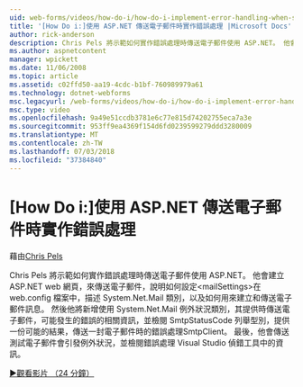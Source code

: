 ```yaml
---
uid: web-forms/videos/how-do-i/how-do-i-implement-error-handling-when-sending-email-with-aspnet
title: '[How Do i:]使用 ASP.NET 傳送電子郵件時實作錯誤處理 |Microsoft Docs'
author: rick-anderson
description: Chris Pels 將示範如何實作錯誤處理時傳送電子郵件使用 ASP.NET。 他會建立 ASP.NET web 網頁，來傳送電子郵件，說明如何設定 & lt...
ms.author: aspnetcontent
manager: wpickett
ms.date: 11/06/2008
ms.topic: article
ms.assetid: c02ffd50-aa19-4cdc-b1bf-760989979a61
ms.technology: dotnet-webforms
msc.legacyurl: /web-forms/videos/how-do-i/how-do-i-implement-error-handling-when-sending-email-with-aspnet
msc.type: video
ms.openlocfilehash: 9a49e51ccdb3781e6c77e815d74202755eca7a3e
ms.sourcegitcommit: 953ff9ea4369f154d6fd0239599279ddd3280009
ms.translationtype: MT
ms.contentlocale: zh-TW
ms.lasthandoff: 07/03/2018
ms.locfileid: "37384840"
---
```

<a name="how-do-i-implement-error-handling-when-sending-email-with-aspnet"></a>[How Do i:]使用 ASP.NET 傳送電子郵件時實作錯誤處理
====================
藉由[Chris Pels](https://twitter.com/chrispels)

Chris Pels 將示範如何實作錯誤處理時傳送電子郵件使用 ASP.NET。 他會建立 ASP.NET web 網頁，來傳送電子郵件，說明如何設定&lt;mailSettings&gt;在 web.config 檔案中，描述 System.Net.Mail 類別，以及如何用來建立和傳送電子郵件訊息。 然後他將新增使用 System.Net.Mail 例外狀況類別，其提供時傳送電子郵件，可能發生的錯誤的相關資訊，並檢閱 SmtpStatusCode 列舉型別，提供一份可能的結果，傳送一封電子郵件時的錯誤處理SmtpClient。 最後，他會傳送測試電子郵件會引發例外狀況，並檢閱錯誤處理 Visual Studio 偵錯工具中的資訊。

[&#9654;觀看影片 （24 分鐘）](https://channel9.msdn.com/Blogs/ASP-NET-Site-Videos/how-do-i-implement-error-handling-when-sending-email-with-aspnet)
